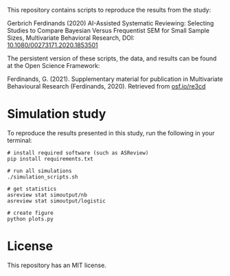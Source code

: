 This repository contains scripts to reproduce the results from the study:

Gerbrich Ferdinands (2020) AI-Assisted Systematic Reviewing: Selecting Studies to Compare Bayesian Versus Frequentist SEM for Small Sample Sizes, Multivariate Behavioral Research, DOI: [10.1080/00273171.2020.1853501](https://doi.org/10.1080/00273171.2020.1853501)

The persistent version of these scripts, the data, and results can be found at the Open Science Framework:

Ferdinands, G. (2021). Supplementary material for publication in Multivariate Behavioural Research (Ferdinands, 2020). Retrieved from [osf.io/re3cd](https://osf.io/re3cd/)

# Simulation study
To reproduce the results presented in this study, run the following in your
terminal:

```
# install required software (such as ASReview)
pip install requirements.txt

# run all simulations
./simulation_scripts.sh

# get statistics
asreview stat simoutput/nb
asreview stat simoutput/logistic

# create figure
python plots.py
```

# License
This repository has an MIT license.
